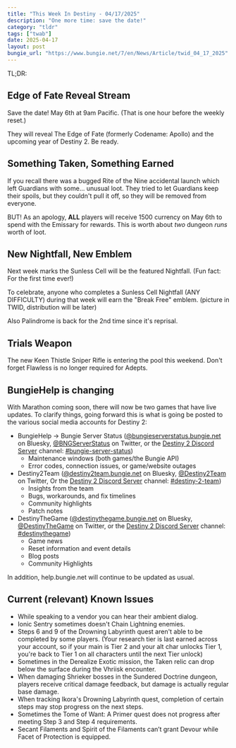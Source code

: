 ```yaml
---
title: "This Week In Destiny - 04/17/2025"
description: "One more time: save the date!"
category: "tldr"
tags: ["twab"]
date: 2025-04-17
layout: post
bungie_url: "https://www.bungie.net/7/en/News/Article/twid_04_17_2025"
---
```


TL;DR:

## Edge of Fate Reveal Stream

Save the date! May 6th at 9am Pacific. (That is one hour before the weekly reset.)

They will reveal The Edge of Fate (formerly Codename: Apollo) and the upcoming year of Destiny 2.
Be ready.

## Something Taken, Something Earned

If you recall there was a bugged Rite of the Nine accidental launch which left Guardians with some... unusual loot. They tried to let Guardians keep their spoils, but they couldn't pull it off, so they will be removed from everyone.

BUT! As an apology, **ALL** players will receive 1500 currency on May 6th to spend with the Emissary for rewards. This is worth about _two_ dungeon _runs_ worth of loot.

## New Nightfall, New Emblem

Next week marks the Sunless Cell will be the featured Nightfall. (Fun fact: For the first time ever!)

To celebrate, anyone who completes a Sunless Cell Nightfall (ANY DIFFICULTY) during that week will earn the "Break Free" emblem. (picture in TWID, distribution will be later)

Also Palindrome is back for the 2nd time since it's reprisal.

## Trials Weapon

The new Keen Thistle Sniper Rifle is entering the pool this weekend. Don't forget Flawless is no longer required for Adepts.

## BungieHelp is changing

With Marathon coming soon, there will now be two games that have live updates. To clarify things, going forward this is what is going be posted to the various social media accounts for Destiny 2:

- BungieHelp -> Bungie Server Status ([@bungieserverstatus.bungie.net](https://bsky.app/profile/bungieserverstatus.bungie.net) on Bluesky, [@BNGServerStatus](https://x.com/BNGServerStatus) on Twitter, or the [Destiny 2 Discord Server](https://discord.gg/destinygame) channel: [#bungie-server-status](https://discord.com/channels/595735685239930989/596132334290468864))
	- Maintenance windows (both games/the Bungie API)
	- Error codes, connection issues, or game/website outages
- Destiny2Team ([@destiny2team.bungie.net](https://bsky.app/profile/destiny2team.bungie.net) on Bluesky, [@Destiny2Team](https://x.com/Destiny2Team) on Twitter, Or the [Destiny 2 Discord Server](https://discord.gg/destinygame) channel: [#destiny-2-team](https://discord.com/channels/595735685239930989/1255586916477308928))
	- Insights from the team
	- Bugs, workarounds, and fix timelines
	- Community highlights
	- Patch notes
- DestinyTheGame ([@destinythegame.bungie.net](https://bsky.app/profile/destinythegame.bungie.net) on Bluesky, [@DestinyTheGame](https://x.com/DestinyTheGame) on Twitter, or the [Destiny 2 Discord Server](https://discord.gg/destinygame) channel: [#destinythegame](https://discord.com/channels/595735685239930989/620755731699859466))
	- Game news
	- Reset information and event details
	- Blog posts
	- Community Highlights

In addition, help.bungie.net will continue to be updated as usual.

## Current (relevant) Known Issues

- While speaking to a vendor you can hear their ambient dialog.
- Ionic Sentry sometimes doesn't Chain Lightning enemies.
- Steps 6 and 9 of the Drowning Labyrinth quest aren't able to be completed by some players. (Your research tier is last earned across your account, so if your main is Tier 2 and your alt char unlocks Tier 1, you're back to Tier 1 on all characters until the next Tier unlock)
- Sometimes in the Derealize Exotic mission, the Taken relic can drop below the surface during the Vhriisk encounter.
- When damaging Shrieker bosses in the Sundered Doctrine dungeon, players receive critical damage feedback, but damage is actually regular base damage.
- When tracking Ikora's Drowning Labyrinth quest, completion of certain steps may stop progress on the next steps.
- Sometimes the Tome of Want: A Primer quest does not progress after meeting Step 3 and Step 4 requirements.
- Secant Filaments and Spirit of the Filaments can’t grant Devour while Facet of Protection is equipped.